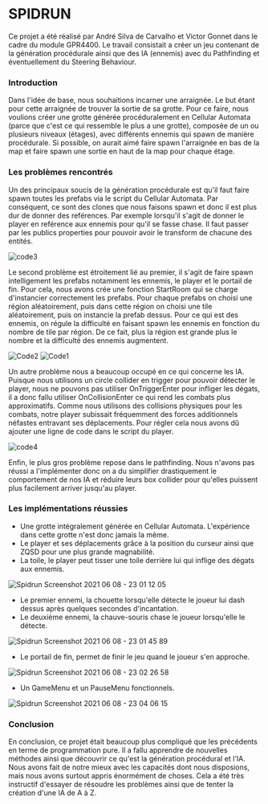 # SPIDRUN

Ce projet a été réalisé par André Silva de Carvalho et Victor Gonnet dans le cadre du module GPR4400. Le travail consistait a créer un jeu contenant de la génération procédurale ainsi que des IA (ennemis) avec du Pathfinding et éventuellement du Steering Behaviour.

### Introduction

Dans l'idée de base, nous souhaitions incarner une arraignée. Le but étant pour cette arraignée de trouver la sortie de sa grotte. Pour ce faire, nous voulions créer une grotte générée procéduralement en Cellular Automata (parce que c'est ce qui ressemble le plus a une grotte), composée de un ou plusieurs niveaux (étages), avec différents ennemis qui spawn de manière procédurale. Si possible, on aurait aimé faire spawn l'arraignée en bas de la map et faire spawn une sortie en haut de la map pour chaque étage.

### Les problèmes rencontrés

Un des principaux soucis de la génération procédurale est qu'il faut faire spawn toutes les prefabs via le script du Cellular Automata. Par conséquent, ce sont des clones que nous faisons spawn et donc il est plus dur de donner des reférences. Par exemple lorsqu'il s'agit de donner le player en reférence aux ennemis pour qu'il se fasse chase. Il faut passer par les publics properties pour pouvoir avoir le transform de chacune des entités.

![code3](https://user-images.githubusercontent.com/71374090/121260741-05161800-c8b2-11eb-90e5-39a32e96880e.PNG)

Le second problème est étroitement lié au premier, il s'agit de faire spawn intelligement les prefabs notamment les ennemis, le player et le portail de fin. Pour cela, nous avons crée une fonction StartRoom qui se charge d'instancier correctement les prefabs. Pour chaque prefabs on choisi une région aléatoirement, puis dans cette région on choisi une tile aléatoirement, puis on instancie la prefab dessus. Pour ce qui est des ennemis, on régule la difficulté en faisant spawn les ennemis en fonction du nombre de tile par région. De ce fait, plus la région est grande plus le nombre et la difficulté des ennemis augmentent.

![Code2](https://user-images.githubusercontent.com/71374090/121261367-f1b77c80-c8b2-11eb-95b8-c343ce080f5c.PNG)
![Code1](https://user-images.githubusercontent.com/71374090/121261395-fa0fb780-c8b2-11eb-86ec-cfec2abbaa19.PNG)

Un autre problème nous a beaucoup occupé en ce qui concerne les IA. Puisque nous utilisons un circle collider en trigger pour pouvoir détecter le player, nous ne pouvons pas utiliser OnTriggerEnter pour infliger les dégats, il a donc fallu utiliser OnCollisionEnter ce qui rend les combats plus approximatifs. Comme nous utilisons des collisions physiques pour les combats, notre player subissait fréquemment des forces additionnels néfastes entravant ses déplacements. Pour régler cela nous avons dû ajouter une ligne de code dans le script du player.

![code4](https://user-images.githubusercontent.com/71374090/121261316-dfd5d980-c8b2-11eb-95ed-aaaec70704e8.PNG)

Enfin, le plus gros problème repose dans le pathfinding. Nous n'avons pas réussi a l'implémenter donc on a du simplifier drastiquement le comportement de nos IA et réduire leurs box collider pour qu'elles puissent plus facilement arriver jusqu'au player.

### Les implémentations réussies

- Une grotte intégralement générée en Cellular Automata. L'expérience dans cette grotte n'est donc jamais la même.
- Le player et ses déplacements grâce à la position du curseur ainsi que ZQSD pour une plus grande magnabilité.
- La toile, le player peut tisser une toile derrière lui qui inflige des dégats aux ennemis.

![Spidrun Screenshot 2021 06 08 - 23 01 12 05](https://user-images.githubusercontent.com/71374090/121261438-098f0080-c8b3-11eb-847d-4fca41d5fb57.png)

- Le premier ennemi, la chouette lorsqu'elle détecte le joueur lui dash dessus après quelques secondes d'incantation.
- Le deuxième ennemi, la chauve-souris chase le joueur lorsqu'elle le détecte.

![Spidrun Screenshot 2021 06 08 - 23 01 45 89](https://user-images.githubusercontent.com/71374090/121261472-13b0ff00-c8b3-11eb-9af6-a57ab32361aa.png)

- Le portail de fin, permet de finir le jeu quand le joueur s'en approche.

![Spidrun Screenshot 2021 06 08 - 23 02 26 58](https://user-images.githubusercontent.com/71374090/121261508-1f042a80-c8b3-11eb-8982-641a892d53e1.png)

- Un GameMenu et un PauseMenu fonctionnels.

![Spidrun Screenshot 2021 06 08 - 23 04 06 15](https://user-images.githubusercontent.com/71374090/121261549-29bebf80-c8b3-11eb-99b3-129292b26fbe.png)

### Conclusion

En conclusion, ce projet était beaucoup plus compliqué que les précédents en terme de programmation pure. Il a fallu apprendre de nouvelles méthodes ainsi que découvrir ce qu'est la génération procédural et l'IA. Nous avons fait de notre mieux avec les capacités dont nous disposions, mais nous avons surtout appris énormément de choses. Cela a été très instructif d'essayer de résoudre les problèmes ainsi que de tenter la création d'une IA de A à Z.
